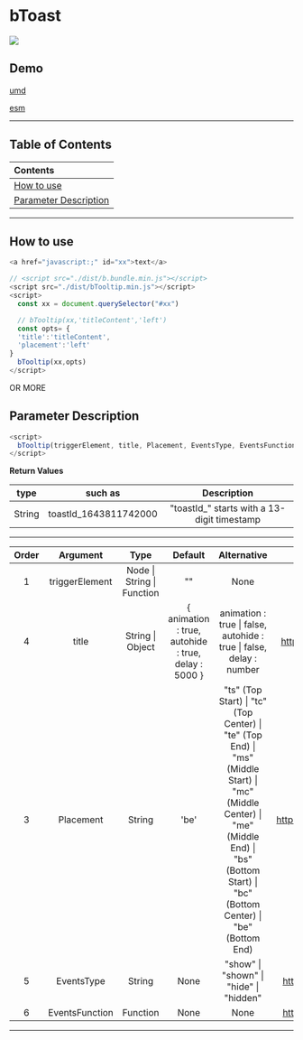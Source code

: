 # bToast

[![](https://img.shields.io/github/stars/ZhangChengLin/b-components.svg?style=social)](https://github.com/ZhangChengLin/b-components)

## Demo

[umd](../demo/umd/tooltip.html)

[esm](../demo/esm/tooltip.html)

---

## Table of Contents

| Contents                                        |
|:------------------------------------------------|
| [How to use](#how-to-use)                       |
| [Parameter Description](#parameter-description) |

---

## How to use

```javascript
<a href="javascript:;" id="xx">text</a>

// <script src="./dist/b.bundle.min.js"></script>
<script src="./dist/bTooltip.min.js"></script>
<script>
  const xx = document.querySelector("#xx")

  // bTooltip(xx,'titleContent','left')
  const opts= {
  'title':'titleContent',
  'placement':'left'
}
  bTooltip(xx,opts)
</script>
```

OR MORE

## Parameter Description

```javascript
<script>
  bTooltip(triggerElement, title, Placement, EventsType, EventsFunction)
</script>
```

**Return Values**

|  type  |        such as        |                 Description                 |
|:------:|:---------------------:|:-------------------------------------------:|
| String | toastId_1643811742000 | "toastId_" starts with a 13-digit timestamp |

---

| Order |    Argument    |                Type                |                           Default                           |                                                                                                               Alternative                                                                                                                |                           Description                           |
|:-----:|:--------------:|:----------------------------------:|:-----------------------------------------------------------:|:----------------------------------------------------------------------------------------------------------------------------------------------------------------------------------------------------------------------------------------:|:---------------------------------------------------------------:|
|   1   | triggerElement | Node &#124; String &#124; Function |                             ""                              |                                                                                                                   None                                                                                                                   |          h5.offcanvas-title The content of the element          |
|   4   |     title      |        String &#124; Object        | { animation : true,<br/>autohide : true,<br/>delay : 5000 } |                                                                           animation : true &#124; false,<br/>autohide : true &#124; false,<br/>delay : number                                                                            | https://getbootstrap.com/docs/5.2/components/tooltips/#options  |
|   3   |   Placement    |               String               |                            'be'                             | "ts" (Top Start) &#124; "tc" (Top Center) &#124; "te" (Top End) &#124;<br/>"ms" (Middle Start) &#124; "mc" (Middle Center) &#124; "me" (Middle End) &#124;<br/> "bs" (Bottom Start) &#124; "bc" (Bottom Center) &#124; "be" (Bottom End) | https://getbootstrap.com/docs/5.2/components/tooltips/#examples |
|   5   |   EventsType   |               String               |                            None                             |                                                                                           "show" &#124; "shown" &#124; "hide" &#124; "hidden"                                                                                            |  https://getbootstrap.com/docs/5.2/components/tooltips/#events  |
|   6   | EventsFunction |              Function              |                            None                             |                                                                                                                   None                                                                                                                   |  https://getbootstrap.com/docs/5.2/components/tooltips/#events  |

---
